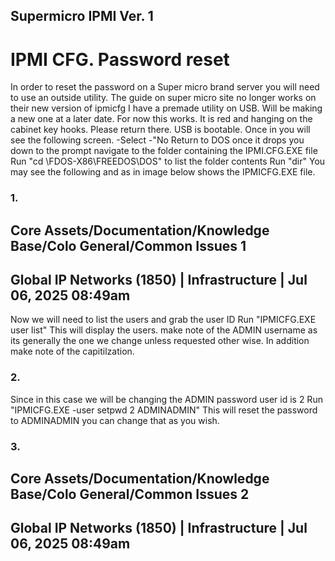 ## Supermicro IPMI Ver. 1 

# IPMI CFG. Password reset 

In order to reset the password on a Super micro brand server you will need to use an outside utility. The guide on super micro site no longer works on their new version of ipmicfg I have a premade utility on USB. Will be making a new one at a later date. For now this works. It is red and hanging on the cabinet key hooks. Please return there. USB is bootable. Once in you will see the following screen. -Select -"No Return to DOS once it drops you down to the prompt navigate to the folder containing the IPMI.CFG.EXE file Run "cd \FDOS-X86\FREEDOS\DOS" to list the folder contents Run "dir" You may see the following and as in image below shows the IPMICFG.EXE file. 

### 1. 

## Core Assets/Documentation/Knowledge Base/Colo General/Common Issues 1 

## Global IP Networks (1850) | Infrastructure | Jul 06, 2025 08:49am 


 Now we will need to list the users and grab the user ID Run "IPMICFG.EXE user list" This will display the users. make note of the ADMIN username as its generally the one we change unless requested other wise. In addition make note of the capitilzation. 

### 2. 

 Since in this case we will be changing the ADMIN password user id is 2 Run "IPMICFG.EXE -user setpwd 2 ADMINADMIN" This will reset the password to ADMINADMIN you can change that as you wish. 

### 3. 

## Core Assets/Documentation/Knowledge Base/Colo General/Common Issues 2 

## Global IP Networks (1850) | Infrastructure | Jul 06, 2025 08:49am 


